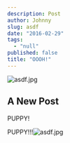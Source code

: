 ```yaml
---
description: Post
author: Johnny
slug: asdf
date: "2016-02-29"
tags: 
  - "null"
published: false
title: "OOOH!"
---
```


![asdf.jpg](mmucan/content/post/asdf.jpg)



## A New Post
PUPPY!


PUPPY!!!![asdf.jpg](/mmucan/images/asdf.jpg)
